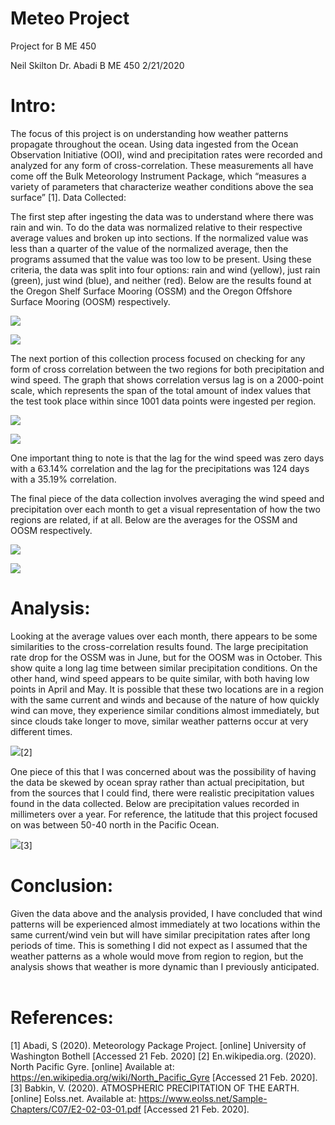 # Meteo Project
 Project for B ME 450


Neil Skilton
Dr. Abadi
B ME 450
2/21/2020

# Intro:

The focus of this project is on understanding how weather patterns propagate throughout the ocean. Using data ingested from the Ocean Observation Initiative (OOI), wind and precipitation rates were recorded and analyzed for any form of cross-correlation. These measurements all have come off the Bulk Meteorology Instrument Package, which “measures a variety of parameters that characterize weather conditions above the sea surface” [1].
Data Collected:
	
The first step after ingesting the data was to understand where there was rain and win. To do the data was normalized relative to their respective average values and broken up into sections. If the normalized value was less than a quarter of the value of the normalized average, then the programs assumed that the value was too low to be present. Using these criteria, the data was split into four options: rain and wind (yellow), just rain (green), just wind (blue), and neither (red). Below are the results found at the Oregon Shelf Surface Mooring (OSSM) and the Oregon Offshore Surface Mooring (OOSM) respectively.
 
![](https://github.com/neil-uwb/Meteo-Project/blob/master/Meteo%20Pics/PvW_OSSM.png)

![](https://github.com/neil-uwb/Meteo-Project/blob/master/Meteo%20Pics/PvW_OOSM.png)

The next portion of this collection process focused on checking for any form of cross correlation between the two regions for both precipitation and wind speed. The graph that shows correlation versus lag is on a 2000-point scale, which represents the span of the total amount of index values that the test took place within since 1001 data points were ingested per region.
 
![](https://github.com/neil-uwb/Meteo-Project/blob/master/Meteo%20Pics/CC_Wind.png)

![](https://github.com/neil-uwb/Meteo-Project/blob/master/Meteo%20Pics/CC_Precipitation.png)

One important thing to note is that the lag for the wind speed was zero days with a 63.14% correlation and the lag for the precipitations was 124 days with a 35.19% correlation.

The final piece of the data collection involves averaging the wind speed and precipitation over each month to get a visual representation of how the two regions are related, if at all. Below are the averages for the OSSM and OOSM respectively.

![](https://github.com/neil-uwb/Meteo-Project/blob/master/Meteo%20Pics/OSSM_avg.png)

![](https://github.com/neil-uwb/Meteo-Project/blob/master/Meteo%20Pics/OOSM_avg.png)

# Analysis:

Looking at the average values over each month, there appears to be some similarities to the cross-correlation results found. The large precipitation rate drop for the OSSM was in June, but for the OOSM was in October. This show quite a long lag time between similar precipitation conditions. On the other hand, wind speed appears to be quite similar, with both having low points in April and May. It is possible that these two locations are in a region with the same current and winds and because of the nature of how quickly wind can move, they experience similar conditions almost immediately, but since clouds take longer to move, similar weather patterns occur at very different times.

![](https://github.com/neil-uwb/Meteo-Project/blob/master/Meteo%20Pics/Currents.png)[2]

One piece of this that I was concerned about was the possibility of having the data be skewed by ocean spray rather than actual precipitation, but from the sources that I could find, there were realistic precipitation values found in the data collected. Below are precipitation values recorded in millimeters over a year. For reference, the latitude that this project focused on was between 50-40 north in the Pacific Ocean. 
 
 ![](https://github.com/neil-uwb/Meteo-Project/blob/master/Meteo%20Pics/Precipitation.png)[3]
# Conclusion:

Given the data above and the analysis provided, I have concluded that wind patterns will be experienced almost immediately at two locations within the same current/wind vein but will have similar precipitation rates after long periods of time. This is something I did not expect as I assumed that the weather patterns as a whole would move from region to region, but the analysis shows that weather is more dynamic than I previously anticipated. 
 
# References:
[1]	Abadi, S (2020). Meteorology Package Project. [online] University of Washington Bothell [Accessed 21 Feb. 2020]
[2]	En.wikipedia.org. (2020). North Pacific Gyre. [online] Available at: https://en.wikipedia.org/wiki/North_Pacific_Gyre [Accessed 21 Feb. 2020].
[3]	Babkin, V. (2020). ATMOSPHERIC PRECIPITATION OF THE EARTH. [online] Eolss.net. Available at: https://www.eolss.net/Sample-Chapters/C07/E2-02-03-01.pdf [Accessed 21 Feb. 2020].




